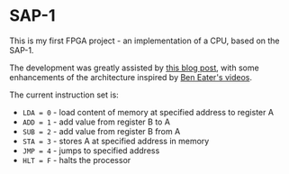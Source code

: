 # SAP-1
This is my first FPGA project - an implementation of a CPU, based on the SAP-1.

The development was greatly assisted by [this blog post](https://austinmorlan.com/posts/fpga_computer_sap1/), with some enhancements of the architecture inspired by [Ben Eater's videos](https://www.youtube.com/playlist?list=PLowKtXNTBypGqImE405J2565dvjafglHU).

The current instruction set is:
- `LDA = 0` - load content of memory at specified address to register A
- `ADD = 1` - add value from register B to A
- `SUB = 2` - add value from register B from A
- `STA = 3` - stores A at specified address in memory
- `JMP = 4` - jumps to specified address
- `HLT = F` - halts the processor
